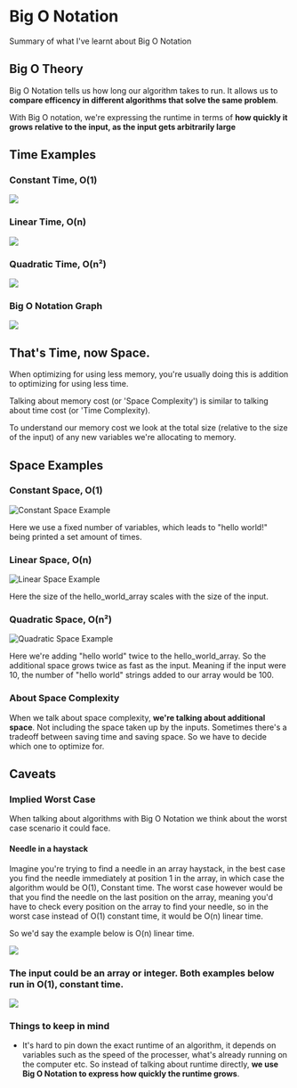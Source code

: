# Big O Notation

Summary of what I've learnt about Big O Notation

## Big O Theory

Big O Notation tells us how long our algorithm takes to run. It allows us to **compare efficency in different algorithms that solve the same problem**.

With Big O notation, we're expressing the runtime in terms of <b>how quickly it grows relative to the input, as the input gets arbitrarily large</b>

## Time Examples

### Constant Time, O(1)
![](https://github.com/BenSheridanEdwards/Big_O_Notation/blob/master/media/BigONotation-ConstantTimeExample.png)


### Linear Time, O(n)
![](https://github.com/BenSheridanEdwards/Big_O_Notation/blob/master/media/BigONotation-LinearTimeExample.png)


### Quadratic Time, O(n²)
![](https://github.com/BenSheridanEdwards/Big_O_Notation/blob/master/media/BigONotation-QuadraticTimeExample.png)

### Big O Notation Graph

![](https://github.com/BenSheridanEdwards/Big_O_Notation/blob/master/media/BigONotation-Graph.png)

## That's Time, now Space. 

When optimizing for using less memory, you're usually doing this is addition to optimizing for using less time.

Talking about memory cost (or 'Space Complexity') is similar to talking about time cost (or 'Time Complexity).

To understand our memory cost we look at the total size (relative to the size of the input) of any new variables we're allocating to memory.

## Space Examples

### Constant Space, O(1)

![Constant Space Example]()

Here we use a fixed number of variables, which leads to "hello world!" being printed a set amount of times. 

### Linear Space, O(n)

![Linear Space Example]()

Here the size of the hello_world_array scales with the size of the input.

### Quadratic Space, O(n²)

![Quadratic Space Example]()

Here we're adding "hello world" twice to the hello_world_array. So the additional space grows twice as fast as the input. Meaning if the input were 10, the number of "hello world" strings added to our array would be 100.

### About Space Complexity

When we talk about space complexity, **we're talking about additional space**. Not including the space taken up by the inputs. Sometimes there's a tradeoff between saving time and saving space. So we have to decide which one to optimize for. 

## Caveats

### Implied Worst Case

When talking about algorithms with Big O Notation we think about the worst case scenario it could face. 

#### Needle in a haystack

Imagine you're trying to find a needle in an array haystack, in the best case you find the needle immediately at position 1 in the array, in which case the algorithm would be O(1), Constant time. The worst case however would be that you find the needle on the last position on the array, meaning you'd have to check every position on the array to find your needle, so in the worst case instead of O(1) constant time, it would be O(n) linear time. 

So we'd say the example below is O(n) linear time.

![](https://github.com/BenSheridanEdwards/Big_O_Notation/blob/master/media/BigONotation-WorstCaseExample.png)

### The input could be an array or integer. Both examples below run in O(1), constant time.
![](https://github.com/BenSheridanEdwards/Big_O_Notation/blob/master/media/BigONotation-ConstantTimeExample-InputCaveat.png)

### Things to keep in mind
- It's hard to pin down the exact runtime of an algorithm, it depends on variables such as the speed of the processer, what's already running on the computer etc. So instead of talking about runtime directly, **we use Big O Notation to express how quickly the runtime grows**. 
